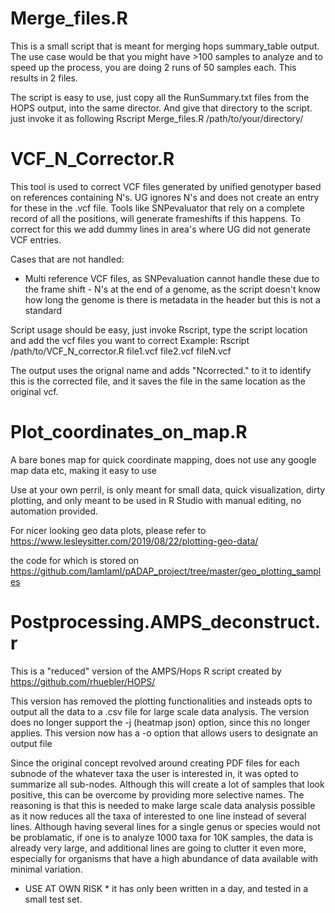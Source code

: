 # Merge_files.R

This is a small script that is meant for merging hops summary_table output. 
The use case would be that you might have >100 samples to analyze and to speed up 
the process, you are doing 2 runs of 50 samples each. This results in 2 files.

The script is easy to use, just copy all the RunSummary.txt files from the HOPS 
output, into the same director. And give that directory to the script. 
just invoke it as following
Rscript Merge_files.R /path/to/your/directory/


# VCF_N_Corrector.R

This tool is used to correct VCF files generated by unified genotyper based on 
references containing N's. UG ignores N's and does not create an entry for these
in the .vcf file. Tools like SNPevaluator that rely on a complete record of all the 
positions, will generate frameshifts if this happens. To correct for this we 
add dummy lines in area's where UG did not generate VCF entries.

Cases that are not handled:
   - Multi reference VCF files, as SNPevaluation cannot handle these due to the 
     frame shift
    - N's at the end of a genome, as the script doesn't know how long the genome is
     there is metadata in the header but this is not a standard

Script usage should be easy, just invoke Rscript, type the script location and
add the vcf files you want to correct
Example: Rscript /path/to/VCF_N_corrector.R file1.vcf file2.vcf fileN.vcf

The output uses the orignal name and adds "Ncorrected." to it to identify this
is the corrected file, and it saves the file in the same location as the original
vcf.

# Plot_coordinates_on_map.R
A bare bones map for quick coordinate mapping, does not use any google map data etc, making it easy to use

Use at your own perril, is only meant for small data, quick visualization, dirty plotting, and only meant to be used in R Studio with manual editing, no automation provided. 

For nicer looking geo data plots, please refer to 
https://www.lesleysitter.com/2019/08/22/plotting-geo-data/

the code for which is stored on 
https://github.com/IamIamI/pADAP_project/tree/master/geo_plotting_samples 

# Postprocessing.AMPS_deconstruct.r

This is a "reduced" version of the AMPS/Hops R script created by https://github.com/rhuebler/HOPS/

This version has removed the plotting functionalities and insteads opts to output all the data to a .csv file for large scale data analysis.
The version does no longer support the -j (heatmap json) option, since this no longer applies.
This version now has a -o option that allows users to designate an output file

Since the original concept revolved around creating PDF files for each subnode of the whatever taxa the user is interested in, it was opted to summarize all sub-nodes.
Although this will create a lot of samples that look positive, this can be overcome by providing more selective names. 
The reasoning is that this is needed to make large scale data analysis possible as it now reduces all the taxa of interested to one line instead of several lines. 
Although having several lines for a single genus or species would not be problamatic, if one is to analyze 1000 taxa for 10K samples, the data is already very large, and additional lines are going to clutter it even more, especially for organisms that have a high abundance of data available with minimal variation. 

* USE AT OWN RISK * it has only been written in a day, and tested in a small test set. 

